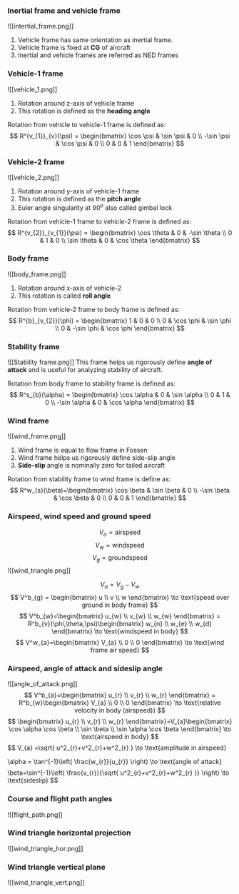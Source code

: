 ### Inertial frame and vehicle frame
![[intertial_frame.png]]
1) Vehicle frame has same orientation as inertial frame.
2) Vehicle frame is fixed at **CG** of aircraft
3) Inertial and vehicle frames are referred as NED frames

### Vehicle-1 frame 
![[vehicle_1.png]]
1) Rotation around z-axis of vehicle frame
2) This rotation is defined as the **heading angle**

Rotation from vehicle to vehicle-1 frame is defined as:
$$
R^{v_{1}}_{v}(\psi) = \begin{bmatrix}
\cos \psi & \sin \psi & 0 \\
-\sin \psi & \cos \psi & 0  \\
0 & 0 & 1
\end{bmatrix}
$$
### Vehicle-2 frame
![[vehicle_2.png]]
1)  Rotation around y-axis of vehicle-1 frame
2) This rotation is defined as the **pitch angle**
3) Euler angle singularity at $90^o$ also called gimbal lock

Rotation from vehicle-1 frame to vehicle-2 frame is defined as:
$$
R^{v_{2}}_{v_{1}}(\psi) = \begin{bmatrix}
\cos \theta & 0 & -\sin \theta \\
0 & 1 & 0  \\
\sin \theta & 0 & \cos \theta
\end{bmatrix}
$$

### Body frame
![[body_frame.png]]
1) Rotation around x-axis of vehicle-2 
2) This rotation is called **roll angle**

Rotation from vehicle-2 frame to body frame is defined as:
$$
R^{b}_{v_{2}}(\phi) = \begin{bmatrix}
1 & 0 & 0 \\
0 & \cos \phi & \sin \phi  \\
0 & -\sin \phi & \cos \phi
\end{bmatrix}
$$
### Stability frame
![[Stability frame.png]]
This frame helps us rigorously define **angle of attack** and is useful for analyzing stability of aircraft.

Rotation from body frame to stability frame is defined as:
$$
R^s_{b}(\alpha) = \begin{bmatrix}
\cos \alpha & 0 & \sin \alpha \\
0 & 1 & 0 \\
-\sin \alpha & 0 & \cos \alpha
\end{bmatrix}
$$

### Wind frame
![[wind_frame.png]]
1) Wind frame is equal to flow frame in Fossen
2) Wind frame helps us rigorously define side-slip angle
3) **Side-slip** angle is nominally zero for tailed aircraft

Rotation from stability frame to wind frame is define as:
$$
R^w_{s}(\beta)=\begin{bmatrix}
\cos \beta & \sin \beta & 0 \\
-\sin \beta & \cos \beta & 0 \\
0 & 0 & 1
\end{bmatrix}
$$
### Airspeed, wind speed and ground speed
$$
V_{a}= \text{airspeed}
$$
$$
V_{w}=\text{windspeed}
$$
$$
V_{g}=\text{groundspeed}
$$
![[wind_triangle.png]]

$$
V_{a}=V_{g}-V_{w}
$$
$$
V^b_{g} = \begin{bmatrix}
u \\
v \\
w 
\end{bmatrix} \to \text{speed over ground in body frame}
$$
$$
V^b_{w}=\begin{bmatrix}
u_{w} \\
v_{w} \\
w_{w}
\end{bmatrix} = R^b_{v}(\phi,\theta,\psi)\begin{bmatrix}
w_{n} \\
w_{e} \\
w_{d}
\end{bmatrix} \to \text{windspeed in body}
$$
$$
V^w_{a}=\begin{bmatrix}
V_{a} \\
0 \\
0
\end{bmatrix} \to \text{wind frame air speed}
$$

### Airspeed, angle of attack and sideslip angle
![[angle_of_attack.png]]
$$
V^b_{a}=\begin{bmatrix}
u_{r} \\
v_{r} \\
w_{r}
\end{bmatrix} = R^b_{w}\begin{bmatrix}
V_{a} \\
0 \\
0
\end{bmatrix} \to \text{relative velocity in body (airspeed)}
$$
$$
\begin{bmatrix}
u_{r} \\
v_{r} \\
w_{r}
\end{bmatrix}=V_{a}\begin{bmatrix}
\cos \alpha \cos \beta \\
\sin \beta \\
\sin \alpha \cos \beta
\end{bmatrix} \to \text{airspeed in body}
$$
$$
V_{a} =\sqrt{ u^2_{r}+v^2_{r}+w^2_{r} } \to \text{amplitude in airspeed}

$$
$$
\alpha = \tan^{-1}\left( \frac{w_{r}}{u_{r}} \right) \to \text{angle of attack}
$$
$$
\beta=\sin^{-1}\left( \frac{v_{r}}{\sqrt{  u^2_{r}+v^2_{r}+w^2_{r} }} \right) \to \text{sideslip}
$$
### Course and flight path angles
![[flight_path.png]]

### Wind triangle horizontal projection
![[wind_triangle_hor.png]]

### Wind triangle vertical plane
![[wind_triangle_vert.png]]
